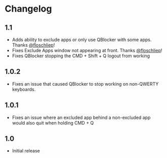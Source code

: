# Changelog

## 1.1

- Adds ability to exclude apps or only use QBlocker with some apps. Thanks [@floschliep](https://github.com/floschliep)!
- Fixes Exclude Apps window not appearing at front. Thanks [@floschliep](https://github.com/floschliep)!
- Fixes QBlocker stopping the CMD + Shift + Q logout from working

## 1.0.2

- Fixes an issue that caused QBlocker to stop working on non-QWERTY keyboards.

## 1.0.1

- Fixes an issue where an excluded app behind a non-excluded app would also quit when holding CMD + Q

## 1.0

- Initial release
